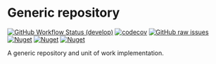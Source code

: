 # Generic repository

[![GitHub Workflow Status (develop)](https://github.com/candoumbe/dataaccess/actions/workflows/integration.yml/badge.svg?branch=develop)](https://github.com/candoumbe/dataccess/actions/workflows/integration.yml)
[![codecov](https://codecov.io/gh/candoumbe/DataAccess/branch/develop/graph/badge.svg?token=Vb0Y6qkjcx)](https://codecov.io/gh/candoumbe/DataAccess)
[![GitHub raw issues](https://img.shields.io/github/issues-raw/candoumbe/dataaccess)](https://github.com/candoumbe/dataccess/issues)
[![Nuget](https://img.shields.io/nuget/vpre/candoumbe.dataaccess?label=DataAccess)](https://nuget.org/packages/candoumbe.dataccess)
[![Nuget](https://img.shields.io/nuget/vpre/candoumbe.dataaccess.efstore?label=Candoumbe.EntityFrameworkStore)](https://nuget.org/packages/candoumbe.dataaccess.efstore)
[![Nuget](https://img.shields.io/nuget/vpre/candoumbe.dataaccess.ravendb?label=Candoumbe.RavenDb)](https://nuget.org/packages/candoumbe.dataaccess.ravendb)


A generic repository and unit of work implementation.